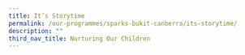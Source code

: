 ```yaml
---
title: It’s Storytime
permalink: /our-programmes/sparks-bukit-canberra/its-storytime/
description: ""
third_nav_title: Nurturing Our Children
---
```

